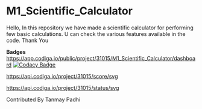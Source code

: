 # M1_Scientific_Calculator
Hello,
In this repository we have made a scientific calculator for performing few basic calculations.
U can check the various features available in the code.
Thank You

**Badges**
https://app.codiga.io/public/project/31015/M1_Scientific_Calculator/dashboard
[![Codacy Badge](https://app.codacy.com/project/badge/Grade/e75128e1c1a54bd7b7bf1ad1eaa1fe78)](https://www.codacy.com/gh/tanmaypadhi08/M1_Scientific_Calculator/dashboard?utm_source=github.com&amp;utm_medium=referral&amp;utm_content=tanmaypadhi08/M1_Scientific_Calculator&amp;utm_campaign=Badge_Grade)

https://api.codiga.io/project/31015/score/svg

https://api.codiga.io/project/31015/status/svg

Contributed By Tanmay Padhi
